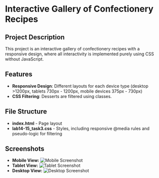 # Interactive Gallery of Confectionery Recipes

## Project Description

This project is an interactive gallery of confectionery recipes with a responsive design, where all interactivity is implemented purely using CSS without JavaScript.

## Features

- **Responsive Design**: Different layouts for each device type (desktop >1200px, tablets 730px - 1200px, mobile devices 375px - 730px)
- **CSS Filtering**: Desserts are filtered using classes.

## File Structure

- **index.html** - Page layout
- **lab14-15\_task3.css** - Styles, including responsive @media rules and pseudo-logic for filtering

## Screenshots

- **Mobile View:**
  ![Mobile Screenshot](path/to/mobile-screenshot.png)
- **Tablet View:**
  ![Tablet Screenshot](path/to/tablet-screenshot.png)
- **Desktop View:**
  ![Desktop Screenshot](path/to/desktop-screenshot.png)

##

